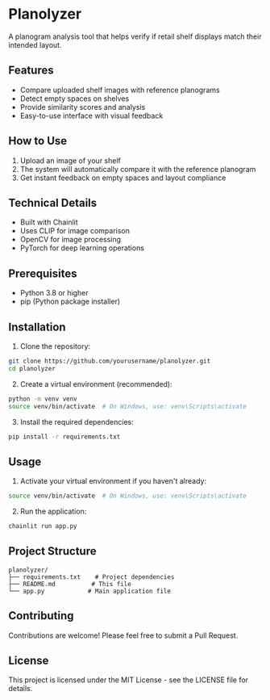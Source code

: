 # Planolyzer

A planogram analysis tool that helps verify if retail shelf displays match their intended layout.

## Features
- Compare uploaded shelf images with reference planograms
- Detect empty spaces on shelves
- Provide similarity scores and analysis
- Easy-to-use interface with visual feedback

## How to Use
1. Upload an image of your shelf
2. The system will automatically compare it with the reference planogram
3. Get instant feedback on empty spaces and layout compliance

## Technical Details
- Built with Chainlit
- Uses CLIP for image comparison
- OpenCV for image processing
- PyTorch for deep learning operations

## Prerequisites

- Python 3.8 or higher
- pip (Python package installer)

## Installation

1. Clone the repository:
```bash
git clone https://github.com/yourusername/planolyzer.git
cd planolyzer
```

2. Create a virtual environment (recommended):
```bash
python -m venv venv
source venv/bin/activate  # On Windows, use: venv\Scripts\activate
```

3. Install the required dependencies:
```bash
pip install -r requirements.txt
```

## Usage

1. Activate your virtual environment if you haven't already:
```bash
source venv/bin/activate  # On Windows, use: venv\Scripts\activate
```

2. Run the application:
```bash
chainlit run app.py
```

## Project Structure

```
planolyzer/
├── requirements.txt    # Project dependencies
├── README.md          # This file
└── app.py            # Main application file
```

## Contributing

Contributions are welcome! Please feel free to submit a Pull Request.

## License

This project is licensed under the MIT License - see the LICENSE file for details. 